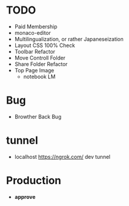 # TODO
- Paid Membership
- monaco-editor
- Multilingualization, or rather Japaneseization
- Layout CSS 100% Check
- Toolbar Refactor
- Move Controll Folder
- Share Folder Refactor
- Top Page Image
  - notebook LM

# Bug
- Browther Back Bug

# tunnel
- localhost
https://ngrok.com/
dev tunnel

# Production
- **approve**
